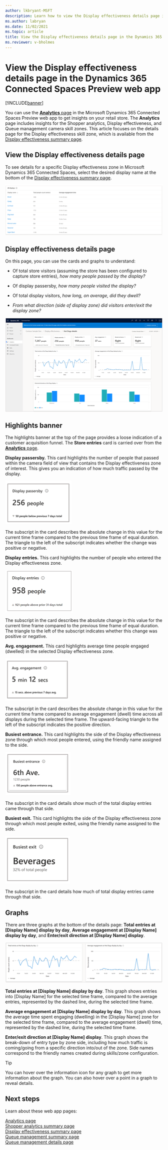 ```yaml
---
author: lkbryant-MSFT
description: Learn how to view the Display effectiveness details page in the Dynamics 365 Connected Spaces Preview web app to get insights on your store
ms.author: labryan
ms.date: 11/02/2021
ms.topic: article
title: View the Display effectiveness details page in the Dynamics 365 Connected Spaces Preview web app
ms.reviewer: v-bholmes
---
```


# View the Display effectiveness details page in the Dynamics 365 Connected Spaces Preview web app

[!INCLUDE[banner](includes/banner.md)]

You can use the [**Analytics** page](web-app-get-insights.md) in the Microsoft Dynamics 365 Connected Spaces Preview web app to get insights on your retail store. The **Analytics** page includes insights for the Shopper analytics, Display effectiveness, and Queue management camera skill zones. This article focuses on the details page for the Display effectiveness skill zone, which is available from the [Display effectiveness summary page](display-effectiveness-summary-page.md). 

## View the Display effectiveness details page

To see details for a specific Display effectiveness zone in Microsoft Dynamics 365 Connected Spaces, select the desired display name at the bottom of the 
[Display effectiveness summary page](display-effectiveness-summary-page.md).

![Details for specific display effectiveness zone.](media/analytics-29.PNG "Details for specific display effectiveness zone")

## Display effectiveness details page

On this page, you can use the cards and graphs to understand:

- Of total store visitors (assuming the store has been configured to capture store entries), *how many people passed by the 
display?*

- Of display passersby, *how many people visited the display?*

- Of total display visitors, *how long, on average, did they dwell?*

- *From what direction (side of display zone) did visitors enter/exit the display zone?*

![Display effectiveness details page.](media/analytics-30.PNG "Display effectiveness details page")

## Highlights banner

The highlights banner at the top of the page provides a loose indication of a customer acquisition funnel. The **Store entries** card is carried over from the [**Analytics** page](web-app-get-insights.md). 

**Display passersby.** This card highlights the number of people that passed within the camera field of view that contains the 
Display effectiveness zone of interest. This gives you an indication of how much traffic passed by the display. 

![Display passersby card.](media/analytics-32.PNG "Display passersby card")

The subscript in the card describes the absolute change in this value for the current time frame compared to the previous time frame of equal duration. The triangle to the left of the subscript indicates whether the change was positive or negative. 

**Display entries.** This card highlights the number of people who entered the Display effectiveness zone. 

![Display entries card.](media/analytics-33.PNG "Display entries card")

The subscript in the card describes the absolute change in this value for the current time frame compared to the previous time frame of equal duration. The triangle to the left of the subscript indicates whether this change was positive or negative. 

**Avg. engagement.** This card highlights average time people engaged (dwelled) in the selected Display effectiveness zone. 

![Average engagement card.](media/analytics-34.PNG "Average engagement card")

The subscript in the card describes the absolute change in this value for the current time frame compared to average engagement (dwell) time across all displays during the selected time frame. The upward-facing triangle to the left of the subscript indicates the positive direction. 

**Busiest entrance.** This card highlights the side of the Display effectiveness zone through which most people entered, 
using the friendly name assigned to the side. 

![Busiest entrance card.](media/analytics-20.PNG "Busiest entrance card")

The subscript in the card details show much of the total display entries came through that side.

**Busiest exit.** This card highlights the side of the Display effectiveness zone through which most people exited, using the 
friendly name assigned to the side. 

![Busiest exit card.](media/analytics-36.PNG "Busiest exit card")

The subscript in the card details how much of total display entries came through that side.

## Graphs

There are three graphs at the bottom of the details page: **Total entries at [Display Name] display by day**, **Average engagement at [Display Name] display by day**, and **Enter/exit direction at [Display Name] display**.

![Display 1 display footfall card.](media/analytics-37.PNG "Display 1 display footfall card")

**Total entries at [Display Name] display by day**. This graph shows entries into [Display Name] for the selected time frame, compared to the average 
entries, represented by the dashed line, during the selected time frame.

**Average engagement at [Display Name] display by day**. This graph shows the average time spent engaging (dwelling) in the [Display Name] zone for the selected time frame, compared to the average engagement (dwell) time, represented by the dashed line, during the selected time frame.

**Enter/exit direction at [Display Name] display**. This graph shows the break-down of entry type by zone side, including how much traffic is 
coming/going from a specific direction into/out of the zone. Side names correspond to the friendly names created during skills/zone 
configuration. 

> [!TIP]
> You can hover over the information icon for any graph to get more information about the graph. You can also hover over a point 
in a graph to reveal details.

## Next steps

Learn about these web app pages:

[Analytics page](web-app-get-insights.md)<br>
[Shopper analytics summary page](shopper-analytics-summary-page.md)<br>
[Display effectiveness summary page](display-effectiveness-summary-page.md)<br>
[Queue management summary page](queue-management-summary-page.md)<br>
[Queue management details page](queue-management-details-page.md)
